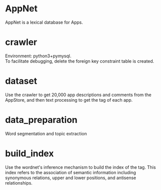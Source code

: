 # AppNet
AppNet is a lexical database for Apps.
# crawler
Environment: python3+pymysql.  
To facilitate debugging, delete the foreign key constraint table is created.
# dataset
Use the crawler to get 20,000 app descriptions and comments from the AppStore, and then text processing to get the tag of each app.
# data_preparation
Word segmentation and topic extraction
# build_index
Use the wordnet's inference mechanism to build the index of the tag. This index refers to the association of semantic information including synonymous relations, upper and lower positions, and antisense relationships.
